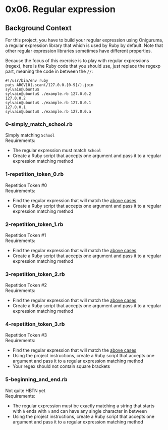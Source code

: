 # 0x06. Regular expression


## Background Context

For this project, you have to build your regular expression using Oniguruma, a regular expression library that which is used by Ruby by default. Note that other regular expression libraries sometimes have different properties.

Because the focus of this exercise is to play with regular expressions (regex), here is the Ruby code that you should use, just replace the regexp part, meaning the code in between the `//`:

```sylvain@ubuntu$ cat example.rb
#!/usr/bin/env ruby
puts ARGV[0].scan(/127.0.0.[0-9]/).join
sylvain@ubuntu$
sylvain@ubuntu$ ./example.rb 127.0.0.2
127.0.0.2
sylvain@ubuntu$ ./example.rb 127.0.0.1
127.0.0.1
sylvain@ubuntu$ ./example.rb 127.0.0.a
```

### 0-simply_match_school.rb
Simply matching `School`<br>
Requirements:
  - The regular expression must match `School`
  - Create a Ruby script that accepts one argument and pass it to a regular expression matching method

### 1-repetition_token_0.rb
Repetition Token #0<br>
Requirements:
  - Find the regular expression that will match the [above cases](https://s3.amazonaws.com/alx-intranet.hbtn.io/uploads/medias/2020/9/e7db3c377d46453588fc84f3a975661d142fee91.png?X-Amz-Algorithm=AWS4-HMAC-SHA256&X-Amz-Credential=AKIARDDGGGOUSBVO6H7D%2F20231128%2Fus-east-1%2Fs3%2Faws4_request&X-Amz-Date=20231128T155114Z&X-Amz-Expires=86400&X-Amz-SignedHeaders=host&X-Amz-Signature=e9883a4254a8fa7043aa8b472dbf2766c1e2e539532642a9e6b787a16e359673)
  - Create a Ruby script that accepts one argument and pass it to a regular expression matching method

### 2-repetition_token_1.rb
Repetition Token #1 <br>
Requirements:
  - Find the regular expression that will match the [above cases](https://s3.amazonaws.com/alx-intranet.hbtn.io/uploads/medias/2020/9/c59ff11db195d5cf17d1790a5141ae2f234786d2.png?X-Amz-Algorithm=AWS4-HMAC-SHA256&X-Amz-Credential=AKIARDDGGGOUSBVO6H7D%2F20231128%2Fus-east-1%2Fs3%2Faws4_request&X-Amz-Date=20231128T155114Z&X-Amz-Expires=86400&X-Amz-SignedHeaders=host&X-Amz-Signature=d9f43137cd784fefc3bc745d9a54aab7e5c69326ae45c3df64cfe76f197f6858)
  - Create a Ruby script that accepts one argument and pass it to a regular expression matching method

### 3-repetition_token_2.rb
Repetition Token #2 <br>
Requirements:
  - Find the regular expression that will match the [above cases](https://s3.amazonaws.com/alx-intranet.hbtn.io/uploads/medias/2020/9/3b6bf4aeca6a0c2de584e7f5d68d11eef57ce205.png?X-Amz-Algorithm=AWS4-HMAC-SHA256&X-Amz-Credential=AKIARDDGGGOUSBVO6H7D%2F20231128%2Fus-east-1%2Fs3%2Faws4_request&X-Amz-Date=20231128T155114Z&X-Amz-Expires=86400&X-Amz-SignedHeaders=host&X-Amz-Signature=a0222a54139db93abe0ccf69bb155d8d9fa95c34ee1a0bacd158fbe3035595a8)
  - Create a Ruby script that accepts one argument and pass it to a regular expression matching method

### 4-repetition_token_3.rb
Repetition Token #3 <br>
Requirements:
  - Find the regular expression that will match the [above cases](https://s3.amazonaws.com/alx-intranet.hbtn.io/uploads/medias/2020/9/f8dbcb9cf5ae569a8645027dc46e81cb372ce28e.png?X-Amz-Algorithm=AWS4-HMAC-SHA256&X-Amz-Credential=AKIARDDGGGOUSBVO6H7D%2F20231128%2Fus-east-1%2Fs3%2Faws4_request&X-Amz-Date=20231128T155114Z&X-Amz-Expires=86400&X-Amz-SignedHeaders=host&X-Amz-Signature=3abff02b24fd9aa702eef7e1140bc1e1e159bf359f3aec9089aef07d57d43a37)
  - Using the project instructions, create a Ruby script that accepts one argument and pass it to a regular expression matching method
  - Your regex should not contain square brackets

### 5-beginning_and_end.rb
Not quite HBTN yet <br>
Requirements:
  - The regular expression must be exactly matching a string that starts with `h` ends with `n` and can have any single character in between
  - Using the project instructions, create a Ruby script that accepts one argument and pass it to a regular expression matching method
